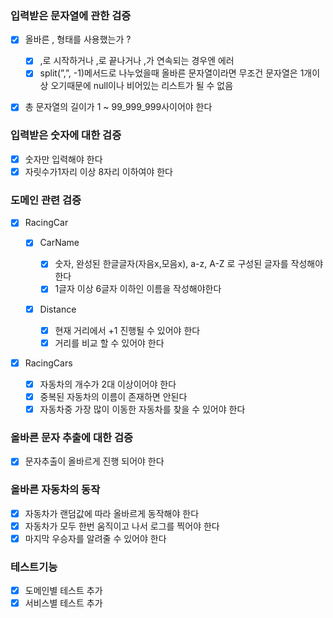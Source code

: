 ### 입력받은 문자열에 관한 검증

* [x] 올바른 , 형태를 사용했는가 ?

    * [x] ,로 시작하거나 ,로 끝나거나 ,가 연속되는 경우엔 에러
    * [x] split(”,”, -1)메서드로 나누었을때 올바른 문자열이라면 무조건 문자열은 1개이상 오기때문에 null이나 비어있는 리스트가 될 수 없음
* [x] 총 문자열의 길이가 1 ~ 99_999_999사이어야 한다

### 입력받은 숫자에 대한 검증

* [x] 숫자만 입력해야 한다
* [x] 자릿수가1자리 이상 8자리 이하여야 한다

### 도메인 관련 검증

* [x] RacingCar

    * [x] CarName

        * [x] 숫자, 완성된 한글글자(자음x,모음x), a-z, A-Z 로 구성된 글자를 작성해야한다
        * [x] 1글자 이상 6글자 이하인 이름을 작성해야한다
    * [x] Distance 
        * [x] 현재 거리에서 +1 진행될 수 있어야 한다
        * [x] 거리를 비교 할 수 있어야 한다
* [x] RacingCars

    * [x] 자동차의 개수가 2대 이상이어야 한다
    * [x] 중복된 자동차의 이름이 존재하면 안된다
    * [x] 자동차중 가장 많이 이동한 자동차를 찾을 수 있어야 한다

### 올바른 문자 추출에 대한 검증

* [x] 문자추출이 올바르게 진행 되어야 한다

### 올바른 자동차의 동작

* [x] 자동차가 랜덤값에 따라 올바르게 동작해야 한다
* [x] 자동차가 모두 한번 움직이고 나서 로그를 찍어야 한다
* [x] 마지막 우승자를 알려줄 수 있어야 한다

### 테스트기능

* [x] 도메인별 테스트 추가
* [x] 서비스별 테스트 추가
